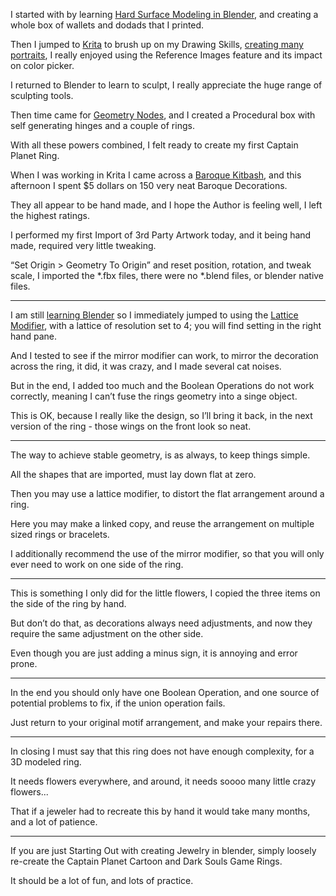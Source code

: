 I started with by learning [Hard Surface Modeling in Blender][hard],
and creating a whole box of wallets and dodads that I printed.

Then I jumped to [Krita][krita] to brush up on my Drawing Skills, [creating many portraits][portraits],
I really enjoyed using the Reference Images feature and its impact on color picker.

I returned to Blender to learn to sculpt,
I really appreciate the huge range of sculpting tools.

Then time came for [Geometry Nodes][learnnodes],
and I created a Procedural box with self generating hinges and a couple of rings.

With all these powers combined,
I felt ready to create my first Captain Planet Ring.

When I was working in Krita I came across a [Baroque Kitbash][kitbash],
and this afternoon I spent $5 dollars on 150 very neat Baroque Decorations.

They all appear to be hand made,
and I hope the Author is feeling well, I left the highest ratings.

I performed my first Import of 3rd Party Artwork today,
and it being hand made, required very little tweaking.

“Set Origin > Geometry To Origin” and reset position, rotation, and tweak scale,
I imported the *.fbx files, there were no *.blend files, or blender native files.

---

I am still [learning Blender][learn] so I immediately jumped to using the [Lattice Modifier][lattice],
with a lattice of resolution set to 4; you will find setting in the right hand pane.

And I tested to see if the mirror modifier can work,
to mirror the decoration across the ring, it did, it was crazy, and I made several cat noises.

But in the end, I added too much and the Boolean Operations do not work correctly,
meaning I can’t fuse the rings geometry into a singe object.

This is OK, because I really like the design, so I’ll bring it back,
in the next version of the ring - those wings on the front look so neat.

---

The way to achieve stable geometry,
is as always, to keep things simple.

All the shapes that are imported,
must lay down flat at zero.

Then you may use a lattice modifier,
to distort the flat arrangement around a ring.

Here you may make a linked copy,
and reuse the arrangement on multiple sized rings or bracelets.

I additionally recommend the use of the mirror modifier,
so that you will only ever need to work on one side of the ring.

---

This is something I only did for the little flowers,
I copied the three items on the side of the ring by hand.

But don’t do that, as decorations always need adjustments,
and now they require the same adjustment on the other side.

Even though you are just adding a minus sign,
it is annoying and error prone.

---

In the end you should only have one Boolean Operation,
and one source of potential problems to fix, if the union operation fails.

Just return to your original motif arrangement,
and make your repairs there.

---

In closing I must say that this ring does not have enough complexity,
for a 3D modeled ring.

It needs flowers everywhere, and around,
it needs soooo many little crazy flowers...

That if a jeweler had to recreate this by hand it would take many months,
and a lot of patience.

---

If you are just Starting Out with creating Jewelry in blender,
simply loosely re-create the Captain Planet Cartoon and Dark Souls Game Rings.

It should be a lot of fun,
and lots of practice.

[lattice]: https://www.youtube.com/watch?v=cFJOL4AKbKk
[geometrynodes]: https://www.youtube.com/watch?v=Bkwm-DGMRuQ
[learn]: https://www.youtube.com/results?search_query=learn+blender
[hard]: https://www.youtube.com/watch?v=9xAumJRKV6A
[krita]: https://www.youtube.com/results?search_query=learn+krita
[learnnodes]: https://www.youtube.com/results?search_query=learn+geometry+nodes
[kitbash]: https://www.cgtrader.com/3d-models/architectural/decoration/150-architectural-kitbash-vol-01  
[portraits]: https://catpea.com/portfolio.jpg
